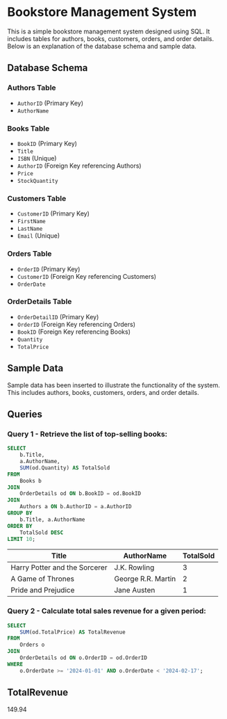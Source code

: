 # Bookstore Management System

This is a simple bookstore management system designed using SQL. It includes tables for authors, books, customers, orders, and order details. Below is an explanation of the database schema and sample data.

## Database Schema

### Authors Table
- `AuthorID` (Primary Key)
- `AuthorName`

### Books Table
- `BookID` (Primary Key)
- `Title`
- `ISBN` (Unique)
- `AuthorID` (Foreign Key referencing Authors)
- `Price`
- `StockQuantity`

### Customers Table
- `CustomerID` (Primary Key)
- `FirstName`
- `LastName`
- `Email` (Unique)

### Orders Table
- `OrderID` (Primary Key)
- `CustomerID` (Foreign Key referencing Customers)
- `OrderDate`

### OrderDetails Table
- `OrderDetailID` (Primary Key)
- `OrderID` (Foreign Key referencing Orders)
- `BookID` (Foreign Key referencing Books)
- `Quantity`
- `TotalPrice`

## Sample Data

Sample data has been inserted to illustrate the functionality of the system. This includes authors, books, customers, orders, and order details.

## Queries

### Query 1 - Retrieve the list of top-selling books:

```sql
SELECT 
    b.Title,
    a.AuthorName,
    SUM(od.Quantity) AS TotalSold
FROM 
    Books b
JOIN 
    OrderDetails od ON b.BookID = od.BookID
JOIN 
    Authors a ON b.AuthorID = a.AuthorID
GROUP BY 
    b.Title, a.AuthorName
ORDER BY 
    TotalSold DESC
LIMIT 10;
```


Title                             | AuthorName           | TotalSold
----------------------------------|----------------------|-----------
Harry Potter and the Sorcerer     | J.K. Rowling         | 3
A Game of Thrones                 | George R.R. Martin   | 2
Pride and Prejudice               | Jane Austen          | 1


### Query 2 - Calculate total sales revenue for a given period:
```sql
SELECT 
    SUM(od.TotalPrice) AS TotalRevenue
FROM 
    Orders o
JOIN 
    OrderDetails od ON o.OrderID = od.OrderID
WHERE 
    o.OrderDate >= '2024-01-01' AND o.OrderDate < '2024-02-17';
```
TotalRevenue                    
-------------
149.94



